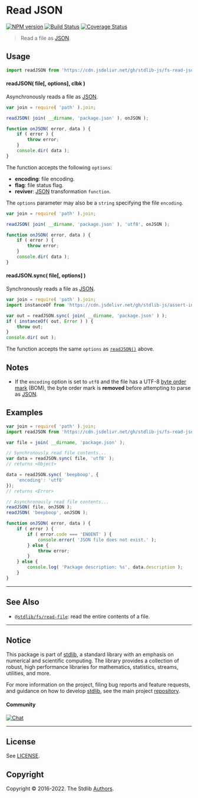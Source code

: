 <!--

@license Apache-2.0

Copyright (c) 2018 The Stdlib Authors.

Licensed under the Apache License, Version 2.0 (the "License");
you may not use this file except in compliance with the License.
You may obtain a copy of the License at

   http://www.apache.org/licenses/LICENSE-2.0

Unless required by applicable law or agreed to in writing, software
distributed under the License is distributed on an "AS IS" BASIS,
WITHOUT WARRANTIES OR CONDITIONS OF ANY KIND, either express or implied.
See the License for the specific language governing permissions and
limitations under the License.

-->

# Read JSON

[![NPM version][npm-image]][npm-url] [![Build Status][test-image]][test-url] [![Coverage Status][coverage-image]][coverage-url] <!-- [![dependencies][dependencies-image]][dependencies-url] -->

> Read a file as [JSON][json].



<section class="usage">

## Usage

```javascript
import readJSON from 'https://cdn.jsdelivr.net/gh/stdlib-js/fs-read-json@deno/mod.js';
```

<a name="read-json"></a>

#### readJSON( file\[, options], clbk )

Asynchronously reads a file as [JSON][json].

```javascript
var join = require( 'path' ).join;

readJSON( join( __dirname, 'package.json' ), onJSON );

function onJSON( error, data ) {
    if ( error ) {
        throw error;
    }
    console.dir( data );
}
```

The function accepts the following `options`:

-   **encoding**: file encoding.
-   **flag**: file status flag.
-   **reviver**: [JSON][json] transformation `function`.

The `options` parameter may also be a `string` specifying the file `encoding`.

```javascript
var join = require( 'path' ).join;

readJSON( join( __dirname, 'package.json' ), 'utf8', onJSON );

function onJSON( error, data ) {
    if ( error ) {
        throw error;
    }
    console.dir( data );
}
```

#### readJSON.sync( file\[, options] )

Synchronously reads a file as [JSON][json].

```javascript
var join = require( 'path' ).join;
import instanceOf from 'https://cdn.jsdelivr.net/gh/stdlib-js/assert-instance-of@deno/mod.js';

var out = readJSON.sync( join( __dirname, 'package.json' ) );
if ( instanceOf( out, Error ) ) {
    throw out;
}
console.dir( out );
```

The function accepts the same `options` as [`readJSON()`](#read-json) above.

</section>

<!-- /.usage -->

<section class="notes">

## Notes

-   If the `encoding` option is set to `utf8` and the file has a UTF-8 [byte order mark][bom] (BOM), the byte order mark is **removed** before attempting to parse as [JSON][json].

</section>

<!-- /.notes -->

<section class="examples">

## Examples

<!-- eslint no-undef: "error" -->

```javascript
var join = require( 'path' ).join;
import readJSON from 'https://cdn.jsdelivr.net/gh/stdlib-js/fs-read-json@deno/mod.js';

var file = join( __dirname, 'package.json' );

// Synchronously read file contents...
var data = readJSON.sync( file, 'utf8' );
// returns <Object>

data = readJSON.sync( 'beepboop', {
    'encoding': 'utf8'
});
// returns <Error>

// Asynchronously read file contents...
readJSON( file, onJSON );
readJSON( 'beepboop', onJSON );

function onJSON( error, data ) {
    if ( error ) {
        if ( error.code === 'ENOENT' ) {
            console.error( 'JSON file does not exist.' );
        } else {
            throw error;
        }
    } else {
        console.log( 'Package description: %s', data.description );
    }
}
```

</section>

<!-- /.examples -->

<!-- Section for related `stdlib` packages. Do not manually edit this section, as it is automatically populated. -->

<section class="related">

* * *

## See Also

-   <span class="package-name">[`@stdlib/fs/read-file`][@stdlib/fs/read-file]</span><span class="delimiter">: </span><span class="description">read the entire contents of a file.</span>

</section>

<!-- /.related -->

<!-- Section for all links. Make sure to keep an empty line after the `section` element and another before the `/section` close. -->


<section class="main-repo" >

* * *

## Notice

This package is part of [stdlib][stdlib], a standard library with an emphasis on numerical and scientific computing. The library provides a collection of robust, high performance libraries for mathematics, statistics, streams, utilities, and more.

For more information on the project, filing bug reports and feature requests, and guidance on how to develop [stdlib][stdlib], see the main project [repository][stdlib].

#### Community

[![Chat][chat-image]][chat-url]

---

## License

See [LICENSE][stdlib-license].


## Copyright

Copyright &copy; 2016-2022. The Stdlib [Authors][stdlib-authors].

</section>

<!-- /.stdlib -->

<!-- Section for all links. Make sure to keep an empty line after the `section` element and another before the `/section` close. -->

<section class="links">

[npm-image]: http://img.shields.io/npm/v/@stdlib/fs-read-json.svg
[npm-url]: https://npmjs.org/package/@stdlib/fs-read-json

[test-image]: https://github.com/stdlib-js/fs-read-json/actions/workflows/test.yml/badge.svg?branch=main
[test-url]: https://github.com/stdlib-js/fs-read-json/actions/workflows/test.yml?query=branch:main

[coverage-image]: https://img.shields.io/codecov/c/github/stdlib-js/fs-read-json/main.svg
[coverage-url]: https://codecov.io/github/stdlib-js/fs-read-json?branch=main

<!--

[dependencies-image]: https://img.shields.io/david/stdlib-js/fs-read-json.svg
[dependencies-url]: https://david-dm.org/stdlib-js/fs-read-json/main

-->

[chat-image]: https://img.shields.io/gitter/room/stdlib-js/stdlib.svg
[chat-url]: https://gitter.im/stdlib-js/stdlib/

[stdlib]: https://github.com/stdlib-js/stdlib

[stdlib-authors]: https://github.com/stdlib-js/stdlib/graphs/contributors

[umd]: https://github.com/umdjs/umd
[es-module]: https://developer.mozilla.org/en-US/docs/Web/JavaScript/Guide/Modules

[deno-url]: https://github.com/stdlib-js/fs-read-json/tree/deno
[umd-url]: https://github.com/stdlib-js/fs-read-json/tree/umd
[esm-url]: https://github.com/stdlib-js/fs-read-json/tree/esm

[stdlib-license]: https://raw.githubusercontent.com/stdlib-js/fs-read-json/main/LICENSE

[json]: http://www.json.org/

[bom]: https://en.wikipedia.org/wiki/Byte_order_mark

<!-- <related-links> -->

[@stdlib/fs/read-file]: https://github.com/stdlib-js/fs-read-file/tree/deno

<!-- </related-links> -->

</section>

<!-- /.links -->
